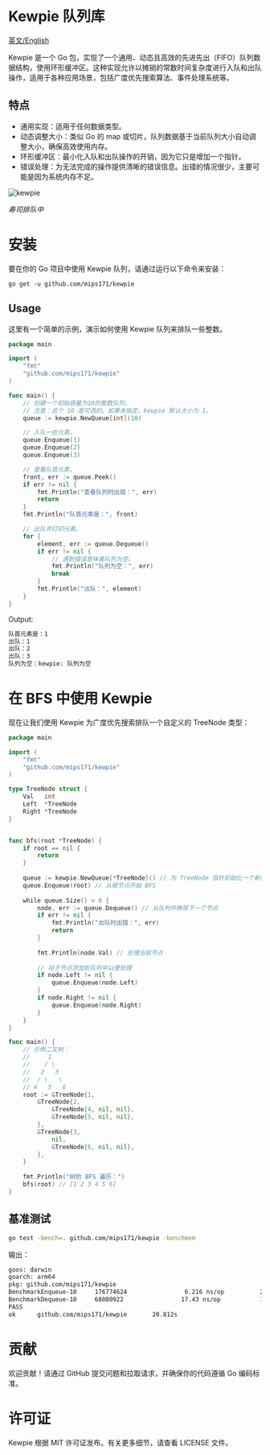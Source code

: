 # Kewpie 队列库

[英文/English](Readme.md)

Kewpie 是一个 Go 包，实现了一个通用、动态且高效的先进先出（FIFO）队列数据结构，使用环形缓冲区。这种实现允许以摊销的常数时间复杂度进行入队和出队操作，适用于各种应用场景，包括广度优先搜索算法、事件处理系统等。

## 特点
* 通用实现：适用于任何数据类型。
* 动态调整大小：类似 Go 的 map 或切片，队列数据基于当前队列大小自动调整大小，确保高效使用内存。
* 环形缓冲区：最小化入队和出队操作的开销，因为它只是增加一个指针。
* 错误处理：为无法完成的操作提供清晰的错误信息。出错的情况很少，主要可能是因为系统内存不足。

![kewpie](https://github.com/mips171/kewpie/assets/18670565/c48e43a5-927a-4dea-82d8-85589989ff37)

*寿司排队中*

# 安装 
要在你的 Go 项目中使用 Kewpie 队列，请通过运行以下命令来安装：

```shell
go get -u github.com/mips171/kewpie
```

## Usage

这里有一个简单的示例，演示如何使用 Kewpie 队列来排队一些整数。

```go
package main

import (
    "fmt"
    "github.com/mips171/kewpie"
)

func main() {
    // 创建一个初始容量为10的整数队列。
    // 注意：这个 10 是可选的。如果未指定，kewpie 默认大小为 1。
    queue := kewpie.NewQueue[int](10)

    // 入队一些元素。
    queue.Enqueue(1)
    queue.Enqueue(2)
    queue.Enqueue(3)

    // 查看队首元素。
    front, err := queue.Peek()
    if err != nil {
        fmt.Println("查看队列时出错：", err)
        return
    }
    fmt.Println("队首元素是：", front)

    // 出队并打印元素。
    for {
        element, err := queue.Dequeue()
        if err != nil {
            // 遇到错误意味着队列为空。
            fmt.Println("队列为空：", err)
            break
        }
        fmt.Println("出队：", element)
    }
}
```
Output:
```sh
队首元素是：1
出队：1
出队：2
出队：3
队列为空：kewpie: 队列为空
```

# 在 BFS 中使用 Kewpie

现在让我们使用 Kewpie 为广度优先搜索排队一个自定义的 TreeNode 类型：

```go
package main

import (
    "fmt"
    "github.com/mips171/kewpie"
)

type TreeNode struct {
    Val   int
    Left  *TreeNode
    Right *TreeNode
}


func bfs(root *TreeNode) {
    if root == nil {
        return
    }
    
    queue := kewpie.NewQueue[*TreeNode]() // 为 TreeNode 指针初始化一个新队列
    queue.Enqueue(root) // 从根节点开始 BFS
    
    while queue.Size() > 0 {
        node, err := queue.Dequeue() // 从队列中移除下一个节点
        if err != nil {
            fmt.Println("出队时出错：", err)
            return
        }
        
        fmt.Println(node.Val) // 处理当前节点
        
        // 将子节点添加到队列中以便处理
        if node.Left != nil {
            queue.Enqueue(node.Left)
        }
        if node.Right != nil {
            queue.Enqueue(node.Right)
        }
    }
}

func main() {
    // 示例二叉树：
    //     1
    //    / \
    //   2   3
    //  / \   \
    // 4   5   6
    root := &TreeNode{1,
        &TreeNode{2,
            &TreeNode{4, nil, nil},
            &TreeNode{5, nil, nil},
        },
        &TreeNode{3,
            nil,
            &TreeNode{6, nil, nil},
        },
    }
    
    fmt.Println("树的 BFS 遍历：")
    bfs(root) // [1 2 3 4 5 6]
}
```

## 基准测试

```sh
go test -bench=. github.com/mips171/kewpie -benchmem
```

输出：

```sh
goos: darwin
goarch: arm64
pkg: github.com/mips171/kewpie
BenchmarkEnqueue-10     176774624                6.216 ns/op          24 B/op          0 allocs/op
BenchmarkDequeue-10     68080922                17.43 ns/op           15 B/op          0 allocs/op
PASS
ok      github.com/mips171/kewpie       20.812s
```

# 贡献
欢迎贡献！请通过 GitHub 提交问题和拉取请求，并确保你的代码遵循 Go 编码标准。

# 许可证
Kewpie 根据 MIT 许可证发布。有关更多细节，请查看 LICENSE 文件。